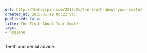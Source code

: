 ```yaml
---
url: http://thehairpin.com/2015/01/the-truth-about-your-smile/
created_at: 2015-01-19 06:22 UTC
published: false
title: The Truth About Your Smile
tags:
- hygiene
---
```


Teeth and dental advice.
